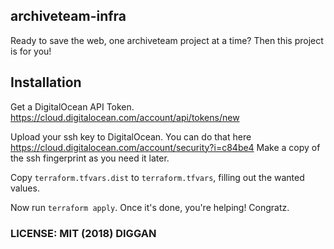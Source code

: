 ## archiveteam-infra

Ready to save the web, one archiveteam project at a time? Then this project is for you!

## Installation

Get a DigitalOcean API Token. https://cloud.digitalocean.com/account/api/tokens/new

Upload your ssh key to DigitalOcean. You can do that here https://cloud.digitalocean.com/account/security?i=c84be4 Make a copy of the ssh fingerprint as you need it later.

Copy `terraform.tfvars.dist` to `terraform.tfvars`, filling out the wanted values.

Now run `terraform apply`. Once it's done, you're helping! Congratz.

### LICENSE: MIT (2018) DIGGAN
